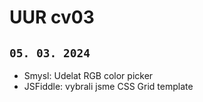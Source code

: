 # UUR cv03 

`05. 03. 2024` 
---

- Smysl: Udelat RGB color picker
- JSFiddle: vybrali jsme CSS Grid template